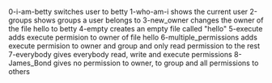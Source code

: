 0-i-am-betty switches user to betty
1-who-am-i shows the current user
2-groups shows groups a user belongs to
3-new_owner changes the owner of the file hello to betty
4-empty creates an empty file called "hello"
5-execute adds execute permision to owner of file hello
6-multiple_permissions adds execute permision to owner and group and only read permission to the rest
7-everybody gives everybody read, write and execute permissions
8-James_Bond gives no permission to owner, to group and all permissions to others
